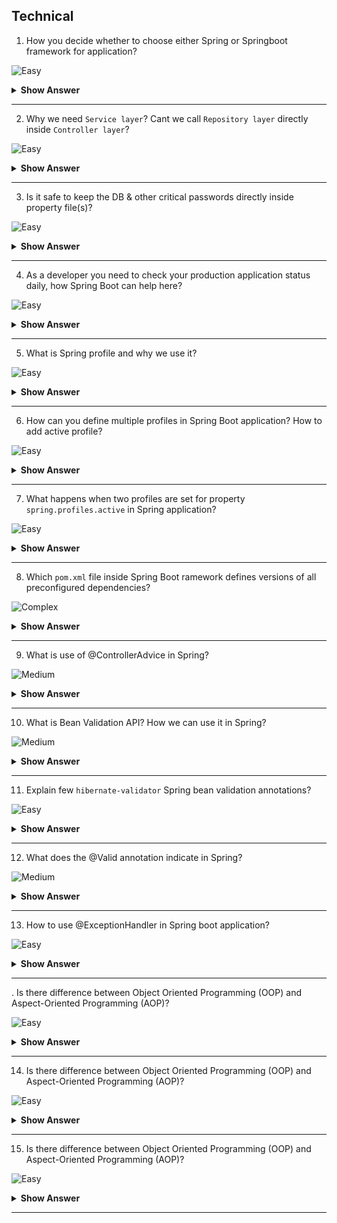 ## Technical

1. How you decide whether to choose either Spring or Springboot framework for application?

![Easy](https://github.com/revaturelabs/interviewquestions/blob/dev/ComplexityTags/simple%20(2).svg)

<details> <summary> <b> Show Answer </b> </summary>

<blockquote> 
    
- Its simple, any console/desktop or web application that want to leverage DI & other key features provided by Core Spring modules can use Spring framework.
- Spring Boot framework was eveloved on the top of Spring framework. to support microservices based architecture on cloud.
- Spring Boot framework is popularly used to develop Web/Enterprise Application, RESTful API & Microservices.
</blockquote>

</details>

---
2. Why we need `Service layer`? Cant we call `Repository layer` directly inside `Controller layer`?

![Easy](https://github.com/revaturelabs/interviewquestions/blob/dev/ComplexityTags/simple%20(2).svg)

<details> <summary> <b> Show Answer </b> </summary>

<blockquote> 
    
- There is no restriction from compiler we can call Repository layer from Controller layer directly.
- The layering helps to segregate the Spring application responsibilities and enabling loose coupling between the objects.
- Service layer in application facilitates communication between the Controller and the Persistence/Repository/DAO layer.
- Service layer usually hold business logic e.g. It may include validation logic.
- One Service layer may depend on multiple Repository layers to serve specific business purpose.
- The method names in Service layer usually named as per business purpose they serve whereas method names in Repository are named as standard CRUD operations supported by that Repository.
- Hence we need Service layer between DAO and Controller layer.
</blockquote> 

</details>

---
3. Is it safe to keep the DB & other critical passwords directly inside property file(s)?

![Easy](https://github.com/revaturelabs/interviewquestions/blob/dev/ComplexityTags/simple%20(2).svg)

<details> <summary> <b> Show Answer </b> </summary>

<blockquote> 
    
- Since property file(s) are readable by anyone who has access to codebase it is highly recommended not to keep the DB and other critical credentilas inside property file(s).
- They are usually stored inside cloud environment variables or passed through command line arguments while executing the application.
```
mvn spring-boot:run -Dspring-boot.run.jvmArguments='
-Dspring.datasource.url=jdbc:postgresql://localhost:5432/mydb 
-Dspring.datasource.username=admin 
-Dspring.datasource.password=gd123'
````
</blockquote> 

</details>

---
4. As a developer you need to check your production application status daily, how Spring Boot can help here?

![Easy](https://github.com/revaturelabs/interviewquestions/blob/dev/ComplexityTags/simple%20(2).svg)

<details> <summary> <b> Show Answer </b> </summary>

<blockquote> 
    
- One of the routine taks for a developer is to check the status of already launched production application on periodic basis.
- To simplify this task Spring Boot provided sub-project named Spring Boot Actuator.
- Spring Actuator exposes operational information about the executing application this include- health, metrics, info, dump, env, etc. 
- The information is accessed usually via HTTP endpoints, few of which listed below:
    - `/health` summarizes the health status of our application.
    - `/beans` returns all available beans in our BeanFactory.
    - `/env` returns the current environment properties. 
- To enable Spring Boot Actuator, we just need to add the spring-boot-actuator dependency to our maven package manager.
```
<dependency>
    <groupId>org.springframework.boot</groupId>
    <artifactId>spring-boot-starter-actuator</artifactId>
</dependency>
```
- In order to access the actuator endpoints using HTTP, we need to both enable and expose them.
- Only the /health and /info endpoints are exposed by default.
- We need to add the following configuration to expose all endpoints: 
`management.endpoints.web.exposure.include=*`

</blockquote> 
</details>

---
5. What is Spring profile and why we use it?

![Easy](https://github.com/revaturelabs/interviewquestions/blob/dev/ComplexityTags/simple%20(2).svg)

<details> <summary> <b> Show Answer </b> </summary>

<blockquote> 
    
- Spring Profiles provide a way to segregate parts of your application configuration and make it only available in certain environments. 
- Any @Component, @Configuration or @ConfigurationProperties can be marked with @Profile to limit when it is loaded.
```
@Configuration
@Profile("prod")
public class ProductionConfiguration {
 // ...
}

@Configuration
@Profile("test")
public class TestConfiguration {
 // ...
}
```
- In the normal Spring way, you can use a `spring.profiles.active` environment property to specify which profiles are active. 
- You can specify the property in any of the usual ways, for example you could include it in your application.properties:
`spring.profiles.active=test`
or specify on the command line using the switch `--spring.profiles.active=prod`.
</blockquote> 

</details>

---
6. How can you define multiple profiles in Spring Boot application? How to add active profile?

![Easy](https://github.com/revaturelabs/interviewquestions/blob/dev/ComplexityTags/simple%20(2).svg)

<details> <summary> <b> Show Answer </b> </summary>

<blockquote> 
    
- The application development process undergoes different stages; the typical ones are development, testing, and production. 
- Spring Boot profiles helps group parts of the application configuration and make it be available only in certain environments.
- A profile is a set of configuration settings. 
- Spring Boot allows to define profile specific property files in the form of `application-{profile}.properties`.
- We can define both profile specific and default application.properties file in application. (For example, if your application activates a profile named prod and uses YAML files, then both application.yml and application-prod.yml will be considered).
- The local/default profile (`application.properties`) is usually called `default`; all the beans that do not have a profile set belong to `default` profile.
- Spring automatically loads the properties in an application.properties file for all profiles, and the ones in profile-specific property files only for the specified profile. 
- The keys in the profile-specific property override the ones in the default property file.
- There are plenty of ways of defining active profiles in Spring Boot, including command line arguments, Maven settings, JVM system parameters, environment variables, spring.profiles.active property, and SpringApplication methods.
- We commanly set active profile using spring.profiles.active property or command line argument.
- For Example, we have three profiles(local/default, dev, prod) and two profile-specific property files as belows:
```
pom.xml
src
├── main
│   ├── java
│   │   └── com
│   │       └── revature
│   │           └── Application.java
│   └── resources
│       ├── application-dev.properties
│       ├── application-prod.properties
│       └── application.properties
└── test
    └── java
```
-
</blockquote> 

</details>

---
7. What happens when two profiles are set for property `spring.profiles.active` in Spring application?

![Easy](https://github.com/revaturelabs/interviewquestions/blob/dev/ComplexityTags/simple%20(2).svg)

<details> <summary> <b> Show Answer </b> </summary>

<blockquote> 
    
- If several profiles are specified, a last-wins strategy applies. 
- For example, if profiles prod,live are specified by the spring.profiles.active property, values in application-prod.properties can be overridden by those in application-live.properties.
</blockquote> 

</details>

---
8. Which `pom.xml` file inside Spring Boot ramework defines versions of all preconfigured dependencies?

![Complex](https://github.com/revaturelabs/interviewquestions/blob/dev/ComplexityTags/Complex%20(2).svg)

<details> <summary> <b> Show Answer </b> </summary>

<blockquote> 
    
- Spring Boot framework has utilised the concept of parent and child pom file inheritance and defined all the dependencies specific to its release version under `spring-boot-dependencies` module.
- For exampl refer this link: https://repo1.maven.org/maven2/org/springframework/boot/spring-boot-dependencies/2.7.3/spring-boot-dependencies-2.7.3.pom

</blockquote> 

</details>

---
9. What is use of @ControllerAdvice in Spring?

![Medium](https://github.com/revaturelabs/interviewquestions/blob/dev/ComplexityTags/Medium%20(2).svg)

<details> <summary> <b> Show Answer </b> </summary>

<blockquote> 
    
- @ControllerAdvice is a specialization of the @Component annotation which allows to handle exceptions across the whole application in one global handling component.
- It basiclly intercepts exceptions thrown by methods annotated with @RequestMapping and similar.
</blockquote> 

</details>

---

10. What is Bean Validation API? How we can use it in Spring?

![Medium](https://github.com/revaturelabs/interviewquestions/blob/dev/ComplexityTags/Medium%20(2).svg)

<details> <summary> <b> Show Answer </b> </summary>

<blockquote> 
    
- To restrict the input provided by the user in Spring MVC applications, the Spring >=4 supports and use `Bean Validation API`.
- The Bean Validation API is a Java specification which is used to apply constraints to the fields of a class via annotations. 
- Using Bean Validation API we can validate a length, number, regular expression, etc. as well as we can build custom validations.
- `Hibernate Validator` is most famous/used implementation of of the Bean Validation API sepcification.
- There are 3 types of variables that can be validated using Bean Validation API:
  - The request body,
  - Variables within the path (e.g. id in /api/{id}) and,
  - Query parameters.
- Spring Boot comes with the validation starter, which need to be included in `pom.xml` file which intern added `hibernate-validator` dependency as below:
```
<dependency>
    <groupId>org.springframework.boot</groupId>
    <artifactId>spring-boot-starter-validation</artifactId>
</dependency>
```
</blockquote> 

</details>

---
11. Explain few `hibernate-validator` Spring bean validation annotations?

![Easy](https://github.com/revaturelabs/interviewquestions/blob/dev/ComplexityTags/simple%20(2).svg)

<details> <summary> <b> Show Answer </b> </summary>

<blockquote> 
    
- Few common validation annotations are listed below:
    -`@NotNull`: Field must not be null.
    -`@NotEmpty`: List field must not be empty.
    -`@NotBlank`: String field must not be the empty String (i.e. it must have at least one Character).
    -`@Min` and `@Max`: Numerical field is only valid when it’s value is above or below a certain value.
    -`@Pattern: String field is only valid when it matches a certain regular expression.
    -`@Email`: String field must be a valid email address.
</blockquote> 

</details>

---
12. What does the @Valid annotation indicate in Spring?

![Medium](https://github.com/revaturelabs/interviewquestions/blob/dev/ComplexityTags/Medium%20(2).svg)

<details> <summary> <b> Show Answer </b> </summary>

<blockquote> 
    
- The @Valid annotation can be added to variables in a `RestController` mapping method to validate them. 
- In below code our POST request takes in a request body, and we're mapping that request body to a class InputForm.
- The @Valid annotation will tell Spring to go and validate the data passed into the controller i.e age is between 18 and 60 inclusive because of those Bean Validation API annotations (min and max).
```
@RestController
class ValidateFormController {
  @PostMapping("/validateInput")
  ResponseEntity<String> validateBody(@Valid @RequestBody InputForm inputForm) {
    return ResponseEntity.ok("valid");
  }
  // ...
}

public class InputForm {
  @Min(18)
  @Max(60)
  private int age;
  // ...
}
```

</blockquote> 

</details>

---
13. How to use @ExceptionHandler in Spring boot application?

![Easy](https://github.com/revaturelabs/interviewquestions/blob/dev/ComplexityTags/simple%20(2).svg)

<details> <summary> <b> Show Answer </b> </summary>

<blockquote> 
    
- Object Oriented Programming (OOP) and Aspect-Oriented Programming (AOP) are not mutually exclusive.
</blockquote> 

</details>

---
. Is there difference between Object Oriented Programming (OOP) and Aspect-Oriented Programming (AOP)?

![Easy](https://github.com/revaturelabs/interviewquestions/blob/dev/ComplexityTags/simple%20(2).svg)

<details> <summary> <b> Show Answer </b> </summary>

<blockquote> 
    
- Object Oriented Programming (OOP) and Aspect-Oriented Programming (AOP) are not mutually exclusive.
</blockquote> 

</details>

---
14. Is there difference between Object Oriented Programming (OOP) and Aspect-Oriented Programming (AOP)?

![Easy](https://github.com/revaturelabs/interviewquestions/blob/dev/ComplexityTags/simple%20(2).svg)

<details> <summary> <b> Show Answer </b> </summary>

<blockquote> 
    
- Object Oriented Programming (OOP) and Aspect-Oriented Programming (AOP) are not mutually exclusive.
</blockquote> 

</details>

---
15. Is there difference between Object Oriented Programming (OOP) and Aspect-Oriented Programming (AOP)?

![Easy](https://github.com/revaturelabs/interviewquestions/blob/dev/ComplexityTags/simple%20(2).svg)

<details> <summary> <b> Show Answer </b> </summary>

<blockquote> 
    
- Object Oriented Programming (OOP) and Aspect-Oriented Programming (AOP) are not mutually exclusive.
</blockquote> 

</details>

---
